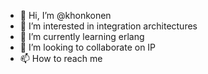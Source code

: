 - 👋 Hi, I’m @khonkonen
- 👀 I’m interested in integration architectures
- 🌱 I’m currently learning erlang
- 💞️ I’m looking to collaborate on IP
- 📫 How to reach me 

<!---
khonkonen/khonkonen is a ✨ special ✨ repository because its `README.md` (this file) appears on your GitHub profile.
You can click the Preview link to take a look at your changes.
--->
